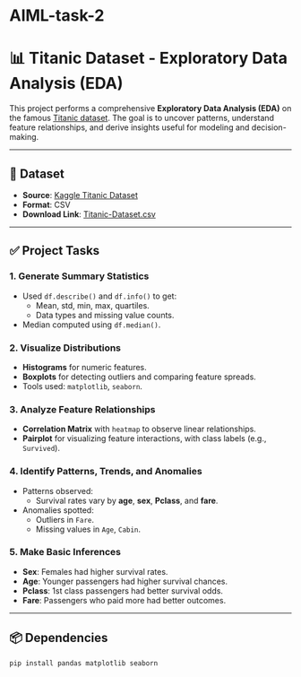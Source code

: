 # AIML-task-2
# 📊 Titanic Dataset - Exploratory Data Analysis (EDA)

This project performs a comprehensive **Exploratory Data Analysis (EDA)** on the famous [Titanic dataset](https://www.kaggle.com/c/titanic/data). The goal is to uncover patterns, understand feature relationships, and derive insights useful for modeling and decision-making.

---

## 📁 Dataset

- **Source**: [Kaggle Titanic Dataset](https://www.kaggle.com/c/titanic/data)
- **Format**: CSV
- **Download Link**: [Titanic-Dataset.csv](https://raw.githubusercontent.com/datasciencedojo/datasets/master/titanic.csv)

---

## ✅ Project Tasks

### 1. Generate Summary Statistics
- Used `df.describe()` and `df.info()` to get:
  - Mean, std, min, max, quartiles.
  - Data types and missing value counts.
- Median computed using `df.median()`.

### 2. Visualize Distributions
- **Histograms** for numeric features.
- **Boxplots** for detecting outliers and comparing feature spreads.
- Tools used: `matplotlib`, `seaborn`.

### 3. Analyze Feature Relationships
- **Correlation Matrix** with `heatmap` to observe linear relationships.
- **Pairplot** for visualizing feature interactions, with class labels (e.g., `Survived`).

### 4. Identify Patterns, Trends, and Anomalies
- Patterns observed:
  - Survival rates vary by **age**, **sex**, **Pclass**, and **fare**.
- Anomalies spotted:
  - Outliers in `Fare`.
  - Missing values in `Age`, `Cabin`.

### 5. Make Basic Inferences
- **Sex**: Females had higher survival rates.
- **Age**: Younger passengers had higher survival chances.
- **Pclass**: 1st class passengers had better survival odds.
- **Fare**: Passengers who paid more had better outcomes.

---

## 📦 Dependencies

```bash
pip install pandas matplotlib seaborn
